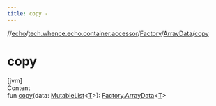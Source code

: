 ```yaml
---
title: copy -
---
```

//[echo](../../../index.md)/[tech.whence.echo.container.accessor](../../index.md)/[Factory](../index.md)/[ArrayData](index.md)/[copy](copy.md)



# copy  
[jvm]  
Content  
fun [copy](copy.md)(data: [MutableList](https://kotlinlang.org/api/latest/jvm/stdlib/kotlin.collections/-mutable-list/index.html)<[T](index.md)>): [Factory.ArrayData](index.md)<[T](index.md)>  



